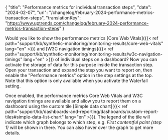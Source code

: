 {
  "title": "Performance metrics for individual transaction steps",
  "date": "2024-02-07",
  "url": "/changelog/february-2024-performance-metrics-transaction-steps",
  "translationKey": "https://www.uptrends.com/changelog/february-2024-performance-metrics-transaction-steps"
}

Would you like to show the performance metrics [Core Web Vitals]({{< ref path="support/kb/synthetic-monitoring/monitoring-results/core-web-vitals" lang="en" >}}) and [W3C navigation timings]({{< ref path="support/kb/synthetic-monitoring/monitoring-results/w3c-navigation-timings" lang="en" >}}) of individual steps on a dashboard? Now you can activate the storage of data for this purpose inside the transaction step. Open your transaction and expand the step you want to report on, then enable the "Performance metrics" option in the step settings at the top. Note that this option is only available when you activate the Waterfall setting.

Once enabled, the performance metrics Core Web Vitals and W3C navigation timings are available and allow you to report them on a dashboard using the custom tile [Simple data chart]({{< ref path="support/kb/dashboards-and-reporting/dashboards/custom-report-tiles#simple-data-list-chart" lang="en" >}}). The legend of the tile will indicate which graph belongs to which step, e.g. *First contentful paint (step 1)* will be shown in there. You can also hover over the graph to get more details. 
